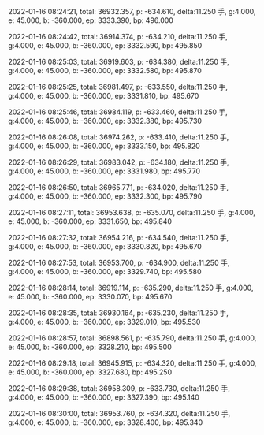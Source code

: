 2022-01-16 08:24:21, total: 36932.357, p: -634.610, delta:11.250 手, g:4.000, e: 45.000, b: -360.000, ep: 3333.390, bp: 496.000

2022-01-16 08:24:42, total: 36914.374, p: -634.210, delta:11.250 手, g:4.000, e: 45.000, b: -360.000, ep: 3332.590, bp: 495.850

2022-01-16 08:25:03, total: 36919.603, p: -634.380, delta:11.250 手, g:4.000, e: 45.000, b: -360.000, ep: 3332.580, bp: 495.870

2022-01-16 08:25:25, total: 36981.497, p: -633.550, delta:11.250 手, g:4.000, e: 45.000, b: -360.000, ep: 3331.810, bp: 495.670

2022-01-16 08:25:46, total: 36984.119, p: -633.460, delta:11.250 手, g:4.000, e: 45.000, b: -360.000, ep: 3332.380, bp: 495.730

2022-01-16 08:26:08, total: 36974.262, p: -633.410, delta:11.250 手, g:4.000, e: 45.000, b: -360.000, ep: 3333.150, bp: 495.820

2022-01-16 08:26:29, total: 36983.042, p: -634.180, delta:11.250 手, g:4.000, e: 45.000, b: -360.000, ep: 3331.980, bp: 495.770

2022-01-16 08:26:50, total: 36965.771, p: -634.020, delta:11.250 手, g:4.000, e: 45.000, b: -360.000, ep: 3332.300, bp: 495.790

2022-01-16 08:27:11, total: 36953.638, p: -635.070, delta:11.250 手, g:4.000, e: 45.000, b: -360.000, ep: 3331.650, bp: 495.840

2022-01-16 08:27:32, total: 36954.216, p: -634.540, delta:11.250 手, g:4.000, e: 45.000, b: -360.000, ep: 3330.820, bp: 495.670

2022-01-16 08:27:53, total: 36953.700, p: -634.900, delta:11.250 手, g:4.000, e: 45.000, b: -360.000, ep: 3329.740, bp: 495.580

2022-01-16 08:28:14, total: 36919.114, p: -635.290, delta:11.250 手, g:4.000, e: 45.000, b: -360.000, ep: 3330.070, bp: 495.670

2022-01-16 08:28:35, total: 36930.164, p: -635.230, delta:11.250 手, g:4.000, e: 45.000, b: -360.000, ep: 3329.010, bp: 495.530

2022-01-16 08:28:57, total: 36898.561, p: -635.790, delta:11.250 手, g:4.000, e: 45.000, b: -360.000, ep: 3328.210, bp: 495.500

2022-01-16 08:29:18, total: 36945.915, p: -634.320, delta:11.250 手, g:4.000, e: 45.000, b: -360.000, ep: 3327.680, bp: 495.250

2022-01-16 08:29:38, total: 36958.309, p: -633.730, delta:11.250 手, g:4.000, e: 45.000, b: -360.000, ep: 3327.390, bp: 495.140

2022-01-16 08:30:00, total: 36953.760, p: -634.320, delta:11.250 手, g:4.000, e: 45.000, b: -360.000, ep: 3328.400, bp: 495.340